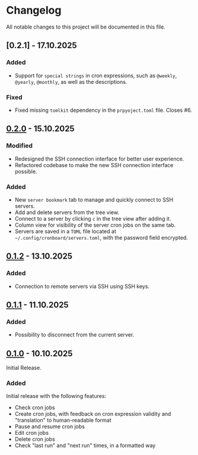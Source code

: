 # Changelog

All notable changes to this project will be documented in this file.

## [0.2.1] - 17.10.2025

### Added

- Support for `special strings` in cron expressions, such as `@weekly`, `@yearly`, `@monthly`, as well as the descriptions.

### Fixed

- Fixed missing `tomlkit` dependency in the `prpyoject.toml` file. Closes #6.

## [0.2.0] - 15.10.2025

### Modified

- Redesigned the SSH connection interface for better user experience.
- Refactored codebase to make the new SSH connection interface possible.

### Added

- New `server bookmark` tab to manage and quickly connect to SSH servers.
- Add and delete servers from the tree view.
- Connect to a server by clicking `c` in the tree view after adding it.
- Column view for visibility of the server cron jobs on the same tab.
- Servers are saved in a `TOML` file located at `~/.config/cronboard/servers.toml`, with the password field encrypted.

## [0.1.2] - 13.10.2025

### Added

- Connection to remote servers via SSH using SSH keys.

## [0.1.1] - 11.10.2025

### Added

- Possibility to disconnect from the current server.

## [0.1.0] - 10.10.2025

Initial Release.

### Added

Initial release with the following features:

- Check cron jobs
- Create cron jobs, with feedback on cron expression validity and "translation" to human-readable format
- Pause and resume cron jobs
- Edit cron jobs
- Delete cron jobs
- Check "last run" and "next run" times, in a formatted way

[0.2.0]: https://github.com/antoniorodr/cronboard/releases/tag/v0.2.0
[0.1.2]: https://github.com/antoniorodr/cronboard/releases/tag/v0.1.2
[0.1.1]: https://github.com/antoniorodr/cronboard/releases/tag/v0.1.1
[0.1.0]: https://github.com/antoniorodr/cronboard/releases/tag/v0.1.0
